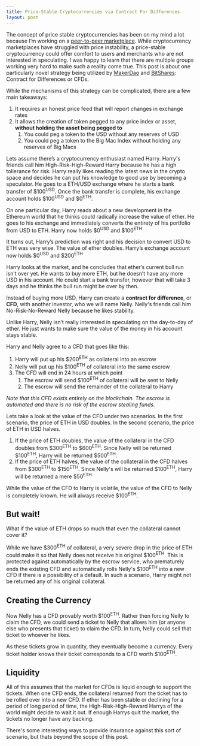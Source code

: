 ```yaml
---
title: Price-Stable Cryptocurrencies via Contract For Differences
layout: post
---
```


The concept of price stable cryptocurrencies has been on my mind a lot because I’m working on a [peer-to-peer marketplace](http://safemarket.github.io). While cryptocurrency marketplaces have struggled with price instability, a price-stable cryptocurrency could offer comfort to users and merchants who are not interested in speculating. I was happy to learn that there are multiple groups working very hard to make such a reality come true. This post is about one particularly novel strategy being utilized by [MakerDao](http://makerdao.com/) and [BitShares](https://bitshares.org/): Contract for Differences or CFDs. 

While the mechanisms of this strategy can be complicated, there are a few main takeaways:

1. It requires an honest price feed that will report changes in exchange rates
2. It allows the creation of token pegged to any price index or asset, **without holding the asset being pegged to**
	1. You could peg a token to the USD without any reserves of USD
	2. You could peg a token to the Big Mac Index without holding any reserves of Big Macs

Lets assume there’s a cryptocurrency enthusiast named Harry. Harry's friends call him High-Risk-High-Reward Harry because he has a high tollerance for risk. Harry really likes reading the latest news in the crypto space and decides he can put his knowledge to good use by becoming a speculator. He goes to a ETH/USD exchange where he starts a bank transfer of $100<sup>USD</sup>. Once the bank transfer is complete, his exchange account holds $100<sup>USD</sup> and $0<sup>ETH</sup>.

On one particular day, Harry reads about a new development in the Ethereum world that he thinks could radically increase the value of ether. He goes to his exchange and immediately converts the entirety of his portfolio from USD to ETH. Harry now holds $0<sup>USD</sup> and $100<sup>ETH</sup>

It turns out, Harry’s prediction was right and his decision to convert USD to ETH was very wise. The value of ether doubles. Harry’s exchange account now holds $0<sup>USD</sup> and $200<sup>ETH</sup>

Harry looks at the market, and he concludes that ether’s current bull run isn’t over yet. He wants to buy more ETH, but he doesn’t have any more USD in his account. He could start a bank transfer, however that will take 3 days and he thinks the bull run might be over by then.

Instead of buying more USD, Harry can create a **contract for difference**, or **CFD**, with another investor,  who we will name Nelly. Nelly's friends call him No-Risk-No-Reward Nelly because he likes stability.

Unlike Harry, Nelly isn’t really interested in speculating on the day-to-day of ether. He just wants to make sure the value of the money in his account stays stable.

Harry and Nelly agree to a CFD that goes like this:

1. Harry will put up his $200<sup>ETH</sup> as collateral into an escrow
2. Nelly will put up his $100<sup>ETH</sup> of collateral into the same escrow
3. The CFD will end in 24 hours at which point
	1. The escrow will send $100<sup>ETH</sup> of collateral will be sent to Nelly
	2. The escrow will send the remainder of the collateral to Harry

*Note that this CFD exists entirely on the blockchain. The escrow is automated and there is no risk of the escrow stealing funds.*

Lets take a look at the value of the CFD under two scenarios. In the first scenario, the price of ETH in USD doubles. In the second scenario, the price of ETH in USD halves.

1. If the price of ETH doubles, the value of the collateral in the CFD doubles from $300<sup>ETH</sup> to $600<sup>ETH</sup>. Since Nelly will be returned $100<sup>ETH</sup>, Harry will be returned $500<sup>ETH</sup>.
2. If the price of ETH halves, the value of the collateral in the CFD halves from $300<sup>ETH</sup> to $150<sup>ETH</sup>. Since Nelly's will be returned $100<sup>ETH</sup>, Harry will be returned a mere $50<sup>ETH</sup>

While the value of the CFD to Harry is volatile, the value of the CFD to Nelly is completely known. He will always receive $100<sup>ETH</sup>.

## But wait!

What if the value of ETH drops so much that even the collateral cannot cover it?

While we have $300<sup>ETH</sup> of collateral, a very severe drop in the price of ETH could make it so that Nelly does not receive his original $100<sup>ETH</sup>. This is protected against automatically by the escrow service, who prematurely ends the existing CFD and  automatically rolls Nelly's $100<sup>ETH</sup> into a new CFD if there is a possibility of a default. In such a scenario, Harry might not be returned any of his original collateral.

## Creating the Currency

Now Nelly has a CFD provably worth $100<sup>ETH</sup>. Rather then forcing Nelly to claim the CFD, we could send a ticket to Nelly that allows him (or anyone else who presents that ticket) to claim the CFD. In turn, Nelly could sell that ticket to whoever he likes.

As these tickets grow in quantity, they eventually become a currency. Every ticket holder knows their ticket corresponds to a CFD worth $100<sup>ETH</sup>.

## Liquidity

All of this assumes that the market for CFDs is liquid enough to support the tickets. When one CFD ends, the collateral returned from the ticket has to be rolled over into a new CFD. If ether has been stable or declining for a period of long period of time, the High-Risk-High-Reward Harrys of the world might decide to wait it out. If enough Harrys quit the market, the tickets no longer have any backing.

There's some interesting ways to provide insurance against this sort of scenario, but thats beyond the scope of this post.